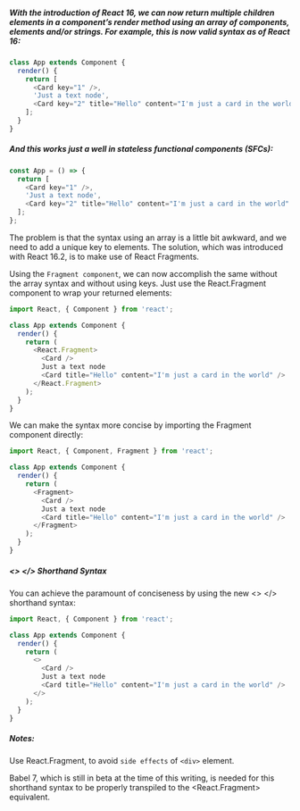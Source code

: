 ##### With the introduction of React 16, we can now return multiple children elements in a component’s render method using an array of components, elements and/or strings. For example, this is now valid syntax as of React 16:
```javascript
class App extends Component {
  render() {
    return [
      <Card key="1" />,
      'Just a text node',
      <Card key="2" title="Hello" content="I'm just a card in the world" />
    ];
  }
}
```
##### And this works just a well in stateless functional components (SFCs):
```javascript
const App = () => {
  return [
    <Card key="1" />,
    'Just a text node',
    <Card key="2" title="Hello" content="I'm just a card in the world" />
  ];
};
```
The problem is that the syntax using an array is a little bit awkward, and we need to add a unique key to elements. The solution, which was introduced with React 16.2, is to make use of React Fragments.

Using the `Fragment component`, we can now accomplish the same without the array syntax and without using keys. Just use the React.Fragment component to wrap your returned elements:

```javascript
import React, { Component } from 'react';

class App extends Component {
  render() {
    return (
      <React.Fragment>
        <Card />
        Just a text node
        <Card title="Hello" content="I'm just a card in the world" />
      </React.Fragment>
    );
  }
}
```
We can make the syntax more concise by importing the Fragment component directly:

```javascript
import React, { Component, Fragment } from 'react';

class App extends Component {
  render() {
    return (
      <Fragment>
        <Card />
        Just a text node
        <Card title="Hello" content="I'm just a card in the world" />
      </Fragment>
    );
  }
}
````
##### <> </> Shorthand Syntax
You can achieve the paramount of conciseness by using the new <> </> shorthand syntax:
```javascript
import React, { Component } from 'react';

class App extends Component {
  render() {
    return (
      <>
        <Card />
        Just a text node
        <Card title="Hello" content="I'm just a card in the world" />
      </>
    );
  }
}
```
##### Notes:
Use React.Fragment, to avoid `side effects` of `<div>` element.

Babel 7, which is still in beta at the time of this writing, is needed for this shorthand syntax to be properly transpiled to the <React.Fragment> equivalent.


